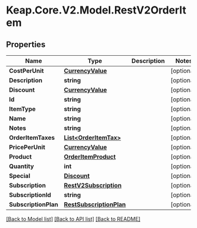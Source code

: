 # Keap.Core.V2.Model.RestV2OrderItem

## Properties

Name | Type | Description | Notes
------------ | ------------- | ------------- | -------------
**CostPerUnit** | [**CurrencyValue**](CurrencyValue.md) |  | [optional] 
**Description** | **string** |  | [optional] 
**Discount** | [**CurrencyValue**](CurrencyValue.md) |  | [optional] 
**Id** | **string** |  | [optional] 
**ItemType** | **string** |  | [optional] 
**Name** | **string** |  | [optional] 
**Notes** | **string** |  | [optional] 
**OrderItemTaxes** | [**List&lt;OrderItemTax&gt;**](OrderItemTax.md) |  | [optional] 
**PricePerUnit** | [**CurrencyValue**](CurrencyValue.md) |  | [optional] 
**Product** | [**OrderItemProduct**](OrderItemProduct.md) |  | [optional] 
**Quantity** | **int** |  | [optional] 
**Special** | [**Discount**](Discount.md) |  | [optional] 
**Subscription** | [**RestV2Subscription**](RestV2Subscription.md) |  | [optional] 
**SubscriptionId** | **string** |  | [optional] 
**SubscriptionPlan** | [**RestSubscriptionPlan**](RestSubscriptionPlan.md) |  | [optional] 

[[Back to Model list]](../README.md#documentation-for-models) [[Back to API list]](../README.md#documentation-for-api-endpoints) [[Back to README]](../README.md)

